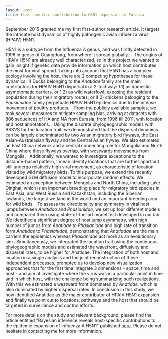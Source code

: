 ```yaml
---
layout: post
title: Host-specific contribution to H5N1 expansion in Eurasia
---
```


September 2015 granted me my first first-author research article. It targets the intricate host dynamics of highly pathogenic avian influenza virus  (HPAIV) H5N1.

H5N1 is a subtype from the Influenza A genus, and was firstly detected in 1996 in geese of Guangdong, from where it spread globally. 
 
The origins of HPAIV H5N1 are already well characterized, so in this project we wanted to gain insight if genetic data provide information on which host contributes the most for viral spread. Taking into account that H5N1 has a complex ecology involving the host, there are 2 competing hypotheses for these dynamics; 1) Ducks belonging to the <i>Anatidae</i> family are the main contributors for HPAIV H5N1 dispersal in a 2-fold way: 1.1) as domestic asymptomatic carriers, or 1.2) as wild waterfowl, exposing the resident population during their migratory routes; or if 2) chickens belonging to the <i>Phasianidae</i> family perpetuate HPAIV H5N1 epidemics due to the intense movement of poultry products. 
 
From the publicly available samples, we took several measures to mitigate sampling bias, arriving at datasets with 806 sequences of HA and NA from Eurasia, from 1996 till 2011, with location and host annotations.
 
Using the discrete phylogeographic models with BSSVS for the location trait, we demonstrated that the dispersal dynamics can be largely discriminated by two Asian migratory bird flyways, the East Asian-Australasian flyway and the Central Asian flyway. We also estimated an East China network and a central connecting role for Mongolia and North China where these flyways overlap, with westwards movements from Mongolia.
 
Additionally, we wanted to investigate exceptions to the distance-based pattern, I mean identify locations that are further apart but still undergo relatively high viral movement, as characteristic of location visited by wild migratory birds. To this purpose, we extend the recently developed GLM diffusion model to incorporate random effects.
We estimated an exception between Mongolia and North China, including Lake Qinghai, which is an important breeding place for migratory bird species in East Asia, and West Russia and Kazakhstan, including the Siberian lowlands, the largest wetland in the world and an important breeding area for wild birds.
 
To assess the directionality and symmetry in viral host jumps between <i>Anatidae</i> and <i>Phasianidae</i>, we set up four different models and compared them using state-of-the-art model test developed in our lab. We identified a significant degree of host jump asymmetry, with high number of jumps from <i>Anatidae</i> to <i>Phasianidae</i> and high rate of transition form <i>Anatidae</i> to <i>Phasianidae</i>, demonstrating that <i>Anatiadae</i> are the main carriers the epidemics whereas <i>Phasianidae</i> act more as an evolutionary sink.
Simultaneously, we integrated the location trait using the continuous phylogeographic models and estimated the wavefront, diffusivity and dispersal rates, to be higher for Anatidae.
The integration of both host and location in a single analysis and the joint reconstruction of these independent processes, prompted us to develop new visualization approaches that for the first time integrate 3 dimensions - space, time and host - and aim at investigate where the virus was in a particular point in time and in which host, with the challenge being summarizing such realizations. With this we estimated a westward front dominated by <i>Anatidae</i>, which is also dominated by higher dispersal rates.
In conclusion in this study, we now identified Anatidae as the major contributor of HPAIV H5N1 expansion and finally we point out to locations, pathways and the host that should be targeted in surveillance and control efforts.

For more details on the study and relevant background, please find the article entitled "Bayesian inference reveals host-specific contributions to the epidemic expansion of Influenza A H5N1" published [here](http://mbe.oxfordjournals.org/content/early/2015/09/03/molbev.msv185.short?rss=1).
Please do not hesitate in contacting me for more information.

